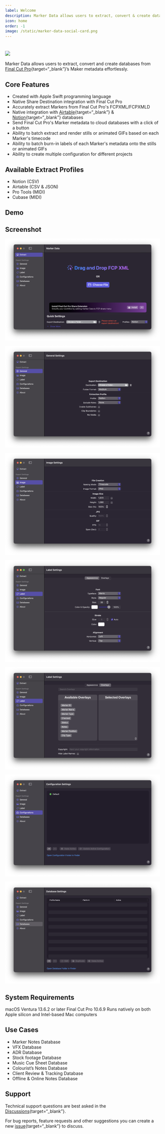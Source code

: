 ```yaml
---
label: Welcome
description: Marker Data allows users to extract, convert & create databases from Final Cut Pro’s maker metadata. 
icon: home
order: -1
image: /static/marker-data-social-card.png
---
```

#

![](assets/marker_data_banner.gif)

Marker Data allows users to extract, convert and create databases from [Final Cut Pro](https://www.apple.com/final-cut-pro/){target=“_blank”}’s Maker metadata effortlessly. 

## Core Features

- Created with Apple Swift programming language 
- Native Share Destination integration with Final Cut Pro
- Accurately extract Markers from Final Cut Pro's FCPXML/FCPXMLD
- Native integration with [Airtable](https://www.airtable.com){target=“_blank”} & [Notion](https://www.notion.so){target=“_blank”} databases
- Send Final Cut Pro's Marker metadata to cloud databases with a click of a button
- Ability to batch extract and render stills or animated GIFs based on each Marker's timecode
- Ability to batch burn-in labels of each Marker's metadata onto the stills or animated GIFs
- Ability to create multiple configuration for different projects

## Available Extract Profiles

- Notion (CSV)
- Airtable (CSV & JSON)
- Pro Tools (MIDI)
- Cubase (MIDI)

## Demo

## Screenshot

![Main Extract Window](/assets/md-main.png)

![General Settings](/assets/md-general-settings.png)

![Image Settings](/assets/md-image-settings.png)

![Label-Appearance Settings](/assets/md-label-settings.png)

![Label-Overlays Settings](/assets/md-label-overlays-settings.png)

![Configuration Settings](/assets/md-configuration-settings.png)

![Database Settings](/assets/md-database-settings.png)

## System Requirements

macOS Ventura 13.6.2 or later
Final Cut Pro 10.6.9
Runs natively on both Apple silicon and Intel-based Mac computers

## Use Cases
- Marker Notes Database
- VFX Database
- ADR Database
- Stock footage Database
- Music Cue Sheet Database
- Colourist’s Notes Database
- Client Review & Tracking Database
- Offline & Online Notes Database

## Support

Technical support questions are best asked in the [Discussions](https://github.com/TheAcharya/MarkerData/discussions){target=“_blank”}.

For bug reports, feature requests and other suggestions you can create a new [issue](https://github.com/TheAcharya/MarkerData/issues){target=“_blank”} to discuss.